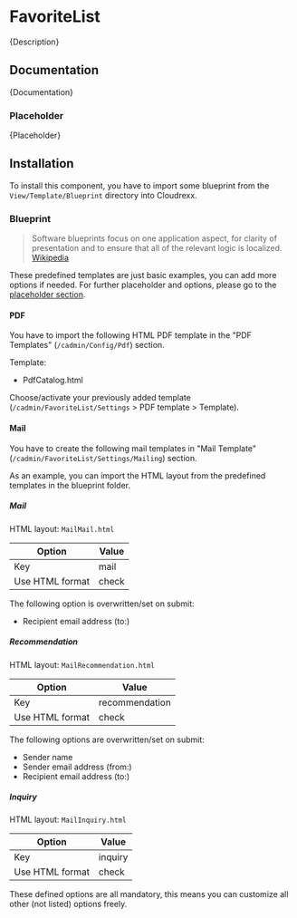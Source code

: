 <!--
 _____                     _ _       _     _     _   
|  ___|_ ___   _____  _ __(_) |_ ___| |   (_)___| |_ 
| |_ / _` \ \ / / _ \| '__| | __/ _ \ |   | / __| __|
|  _| (_| |\ V / (_) | |  | | ||  __/ |___| \__ \ |_ 
|_|  \__,_| \_/ \___/|_|  |_|\__\___|_____|_|___/\__|
                                                     
-->

# FavoriteList
{Description}

## Documentation
{Documentation}

### Placeholder
{Placeholder}

## Installation
To install this component, you have to import some blueprint from the `View/Template/Blueprint` directory into Cloudrexx.

### Blueprint
> Software blueprints focus on one application aspect, for clarity of presentation and to ensure that all of the relevant logic is localized.
> [Wikipedia](https://en.wikipedia.org/wiki/Software_blueprint)

These predefined templates are just basic examples, you can add more options if needed.
For further placeholder and options, please go to the [placeholder section](#placeholder).

#### PDF
You have to import the following HTML PDF template in the "PDF Templates" (`/cadmin/Config/Pdf`) section.

Template:
- PdfCatalog.html

Choose/activate your previously added template (`/cadmin/FavoriteList/Settings` > PDF template > Template).

#### Mail
You have to create the following mail templates in "Mail Template" (`/cadmin/FavoriteList/Settings/Mailing`) section.

As an example, you can import the HTML layout from the predefined templates in the blueprint folder.

##### Mail

HTML layout: `MailMail.html`

| Option          | Value |
|-----------------|-------|
| Key             | mail  |
| Use HTML format | check |

The following option is overwritten/set on submit:
- Recipient email address (to:)

##### Recommendation

HTML layout: `MailRecommendation.html`

| Option          | Value          |
|-----------------|----------------|
| Key             | recommendation |
| Use HTML format | check          |

The following options are overwritten/set on submit:
- Sender name
- Sender email address (from:)
- Recipient email address (to:)

##### Inquiry

HTML layout: `MailInquiry.html`

| Option          | Value   |
|-----------------|---------|
| Key             | inquiry |
| Use HTML format | check   |

These defined options are all mandatory, this means you can customize all other (not listed) options freely.
